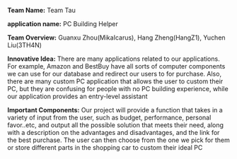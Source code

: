 **Team Name:** Team Tau

**application name:** PC Building Helper

**Team Overview:** Guanxu Zhou(MikaIcarus), Hang Zheng(HangZ1), Yuchen Liu(3TH4N)

**Innovative Idea:** There are many applications related to our applications. For example, Amazon and BestBuy have all sorts of computer components we can use for our database and redirect our users to for purchase. Also, there are many custom PC application that allows the user to custom their PC, but they are confusing for people with no PC building experience, while our application provides an entry-level assistant

**Important Components:** Our project will provide a function that takes in a variety of input from the user, such as budget, performance, personal favor..etc, and output all the possible solution that meets their need, along with a description on the advantages and disadvantages, and the link for the best purchase. The user can then choose from the one we pick for them or store different parts in the shopping car to custom their ideal PC
